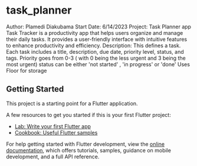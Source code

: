 # task_planner

Author: Plamedi Diakubama
Start Date: 6/14/2023
Project: Task Planner app
Task Tracker is a productivity app that helps users organize and manage their daily tasks.
It provides a user-friendly interface with intuitive features to enhance productivity and efficiency.
Description: This defines a task.
Each task includes a title, description, due date, priority level, status, and tags.
Priority goes from 0-3 ( with 0 being the less urgent and 3 being the most urgent)
status can be either 'not started' , 'in progress' or 'done' 
Uses Floor for storage

## Getting Started

This project is a starting point for a Flutter application.

A few resources to get you started if this is your first Flutter project:

- [Lab: Write your first Flutter app](https://docs.flutter.dev/get-started/codelab)
- [Cookbook: Useful Flutter samples](https://docs.flutter.dev/cookbook)

For help getting started with Flutter development, view the
[online documentation](https://docs.flutter.dev/), which offers tutorials,
samples, guidance on mobile development, and a full API reference.

